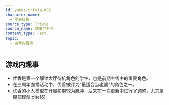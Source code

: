 ```yaml
---
id: yuuka-trivia-002
character_name:
  - 早濑优香
source_type: Trivia
source_name: 趣事与外号
content_type: Fact
topic:
  - 游戏内趣事
---
```

## 游戏内趣事
- 优香是第一个解锁大厅待机角色的学生，也是前期主线中的重要角色。
- 在三周年直播活动中，优香被评为"最适合当老婆"的角色之一。
- 优香的小人模型在开服初期较为臃肿，后来在一次更新中进行了调整，尤其是腿部模型:cite[6]。